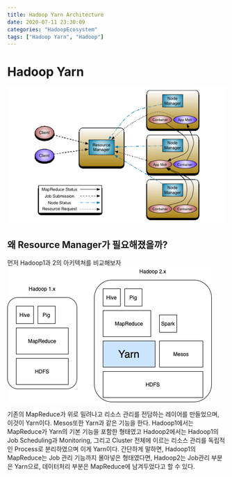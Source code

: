 ```yaml
---
title: Hadoop Yarn Architecture
date: 2020-07-11 23:30:09
categories: "HadoopEcosystem"
tags: ["Hadoop Yarn", "Hadoop"]
---
```


# Hadoop Yarn
![Yarn architecture](../images/yarn_architecture.gif)

## 왜 Resource Manager가 필요해졌을까?
먼저 Hadoop1과 2의 아키텍쳐를 비교해보자
![Hadoop architecture comparison](../images/hadoop1_2_comparison.png)

기존의 MapReduce가 위로 밀려나고 리소스 관리를 전담하는 레이어를 만들었으며, 이것이 Yarn이다. Mesos또한 Yarn과 같은 기능을 한다.
Hadoop1에서는 MapReduce가 Yarn의 기본 기능을 포함한 형태였고 Hadoop2에서는 Hadoop1의 Job Scheduling과 Monitoring, 그리고 Cluster 전체에 이르는 리소스 관리를 독립적인 Process로 분리하였으며 이게 Yarn이다. 간단하게 말하면, Hadoop1의 MapReduce는 Job 관리 기능까지 몰아넣은 형태였다면, Hadoop2는 Job관리 부분은 Yarn으로, 데이터처리 부분은 MapReduce에 남겨두었다고 할 수 있다.
